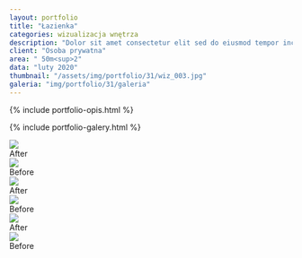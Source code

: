 ```yaml
---
layout: portfolio
title: "Łazienka"
categories: wizualizacja wnętrza
description: "Dolor sit amet consectetur elit sed do eiusmod tempor incididunt labore et dolore magna aliqua enim minim veniam quis nostrud exercitation ullamco laboris nisi aliquip commodo consequat.duis aute irure sint occae cat cupidatat non proident sunt in culpa qui officia deserunt mollit anim id est laborum. Sed perspiciatis unde omnis iste natus error sit voluptatem."
client: "Osoba prywatna"
area: " 50m<sup>2"
data: "luty 2020"
thumbnail: "/assets/img/portfolio/31/wiz_003.jpg"
galeria: "img/portfolio/31/galeria"
---
```

{% include portfolio-opis.html %}

{% include portfolio-galery.html %}



<div class="">
    <div id="one" class="bal-container uk-margin-medium-bottom ratio_2_3">
        <div class="bal-after">
            <img src="/assets/img/portfolio/31/porownanie/wiz_006.jpg">
            <div class="bal-afterPosition afterLabel">
                After
            </div>
        </div>
        <div class="bal-before">
            <div class="bal-before-inset">
                <img src="/assets/img/portfolio/31/porownanie/wiz_007.jpg">
                <div class="bal-beforePosition beforeLabel">
                    Before
                </div>
            </div>
        </div>
        <div class="bal-handle">
            <span class=" handle-left-arrow"></span>
            <span class="handle-right-arrow"></span>
        </div>
    </div>
    <div id="two" class="bal-container uk-margin-medium-bottom ratio_2_3">
        <div class="bal-after">
            <img src="/assets/img/portfolio/31/porownanie/wiz_008.jpg">
            <div class="bal-afterPosition afterLabel">
                After
            </div>
        </div>
        <div class="bal-before">
            <div class="bal-before-inset">
                <img src="/assets/img/portfolio/31/porownanie/wiz_009.jpg">
                <div class="bal-beforePosition beforeLabel">
                    Before
                </div>
            </div>
        </div>
        <div class="bal-handle">
            <span class="handle-left-arrow"></span>
            <span class="handle-right-arrow"></span>
        </div>
    </div>
    <div id="three" class="bal-container uk-margin-medium-bottom ratio_2_3">
        <div class="bal-after">
            <img src="/assets/img/portfolio/31/porownanie/wiz_010.jpg">
            <div class="bal-afterPosition afterLabel">
                After
            </div>
        </div>
        <div class="bal-before">
            <div class="bal-before-inset">
                <img src="/assets/img/portfolio/31/porownanie/wiz_011.jpg">
                <div class="bal-beforePosition beforeLabel">
                    Before
                </div>
            </div>
        </div>
        <div class="bal-handle">
            <span class="handle-left-arrow"></span>
            <span class="handle-right-arrow"></span>
        </div>
    </div>
</div>


<script src="/assets/plugins/comparison-slider/js/script.js"></script>

<script>
    new BeforeAfter({
        id: '#one'
    });
    new BeforeAfter({
        id: '#two'
    });
    new BeforeAfter({
        id: '#three'
    });
</script>

